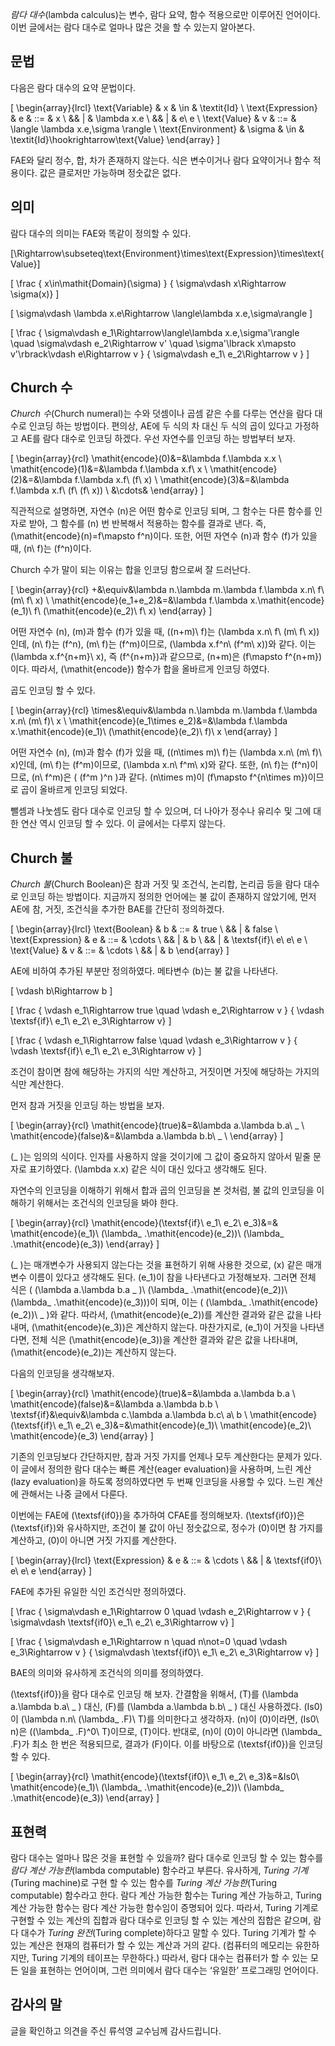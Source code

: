 *람다 대수*(lambda calculus)는 변수, 람다 요약, 함수 적용으로만 이루어진 언어이다. 이번 글에서는 람다 대수로 얼마나 많은 것을 할 수 있는지 알아본다.

## 문법

다음은 람다 대수의 요약 문법이다.

\[
\begin{array}{lrcl}
\text{Variable} & x & \in & \textit{Id} \\
\text{Expression} & e & ::= & x \\
&& | & \lambda x.e \\
&& | & e\ e \\
\text{Value} & v & ::= & \langle \lambda x.e,\sigma \rangle \\
\text{Environment} & \sigma & \in & \textit{Id}\hookrightarrow\text{Value}
\end{array}
\]

FAE와 달리 정수, 합, 차가 존재하지 않는다. 식은 변수이거나 람다 요약이거나 함수 적용이다. 값은 클로저만 가능하며 정숫값은 없다.

## 의미

람다 대수의 의미는 FAE와 똑같이 정의할 수 있다.

\[\Rightarrow\subseteq\text{Environment}\times\text{Expression}\times\text{Value}\]

\[
\frac
{ x\in\mathit{Domain}(\sigma) }
{ \sigma\vdash x\Rightarrow \sigma(x)}
\]

\[
\sigma\vdash \lambda x.e\Rightarrow \langle\lambda x.e,\sigma\rangle
\]

\[
\frac
{ \sigma\vdash e_1\Rightarrow\langle\lambda x.e,\sigma'\rangle \quad
  \sigma\vdash e_2\Rightarrow v' \quad
  \sigma'\lbrack x\mapsto v'\rbrack\vdash e\Rightarrow v }
{ \sigma\vdash e_1\ e_2\Rightarrow v }
\]

## Church 수

*Church 수*(Church numeral)는 수와 덧셈이나 곱셈 같은 수를 다루는 연산을 람다 대수로 인코딩 하는 방법이다. 편의상, AE에 두 식의 차 대신 두 식의 곱이 있다고 가정하고 AE를 람다 대수로 인코딩 하겠다. 우선 자연수를 인코딩 하는 방법부터 보자.

\[
\begin{array}{rcl}
\mathit{encode}(0)&=&\lambda f.\lambda x.x \\
\mathit{encode}(1)&=&\lambda f.\lambda x.f\ x \\
\mathit{encode}(2)&=&\lambda f.\lambda x.f\ (f\ x) \\
\mathit{encode}(3)&=&\lambda f.\lambda x.f\ (f\ (f\ x)) \\
&\cdots&
\end{array}
\]

직관적으로 설명하면, 자연수 \(n\)은 어떤 함수로 인코딩 되며, 그 함수는 다른 함수를 인자로 받아, 그 함수를 \(n\) 번 반복해서 적용하는 함수를 결과로 낸다. 즉, \(\mathit{encode}(n)=f\mapsto f^n\)이다. 또한, 어떤 자연수 \(n\)과 함수 \(f\)가 있을 때, \(n\ f\)는 \(f^n\)이다.

Church 수가 말이 되는 이유는 합을 인코딩 함으로써 잘 드러난다.

\[
\begin{array}{rcl}
+&\equiv&\lambda n.\lambda m.\lambda f.\lambda x.n\ f\ (m\ f\ x) \\
\mathit{encode}(e_1+e_2)&=&\lambda f.\lambda x.\mathit{encode}(e_1)\ f\ (\mathit{encode}(e_2)\ f\ x)
\end{array}
\]

어떤 자연수 \(n\), \(m\)과 함수 \(f\)가 있을 때, \((n+m)\ f\)는 \(\lambda x.n\ f\ (m\ f\ x)\)인데, \(n\ f\)는 \(f^n\), \(m\ f\)는 \(f^m\)이므로, \(\lambda x.f^n\ (f^m\ x)\)와 같다. 이는 \(\lambda x.f^{n+m}\ x\), 즉 \(f^{n+m}\)과 같으므로, \(n+m\)은 \(f\mapsto f^{n+m}\)이다. 따라서, \(\mathit{encode}\) 함수가 합을 올바르게 인코딩 하였다.

곱도 인코딩 할 수 있다.

\[
\begin{array}{rcl}
\times&\equiv&\lambda n.\lambda m.\lambda f.\lambda x.n\ (m\ f)\ x \\
\mathit{encode}(e_1\times e_2)&=&\lambda f.\lambda x.\mathit{encode}(e_1)\ (\mathit{encode}(e_2)\ f)\ x
\end{array}
\]

어떤 자연수 \(n\), \(m\)과 함수 \(f\)가 있을 때, \((n\times m)\ f\)는 \(\lambda x.n\ (m\ f)\ x\)인데, \(m\ f\)는 \(f^m\)이므로, \(\lambda x.n\ f^m\ x\)와 같다. 또한, \(n\ f\)는 \(f^n\)이므로, \(n\ f^m\)은 \( (f^m )^n \)과 같다. \(n\times m\)이 \(f\mapsto f^{n\times m}\)이므로 곱이 올바르게 인코딩 되었다.

뺄셈과 나눗셈도 람다 대수로 인코딩 할 수 있으며, 더 나아가 정수나 유리수 및 그에 대한 연산 역시 인코딩 할 수 있다. 이 글에서는 다루지 않는다.

## Church 불

*Church 불*(Church Boolean)은 참과 거짓 및 조건식, 논리합, 논리곱 등을 람다 대수로 인코딩 하는 방법이다. 지금까지 정의한 언어에는 불 값이 존재하지 않았기에, 먼저 AE에 참, 거짓, 조건식을 추가한 BAE를 간단히 정의하겠다.

\[
\begin{array}{lrcl}
\text{Boolean} & b & ::= & true \\
&& | & false \\
\text{Expression} & e & ::= & \cdots \\
&& | & b \\
&& | & \textsf{if}\ e\ e\ e \\
\text{Value} & v & ::= & \cdots \\
&& | & b
\end{array}
\]

AE에 비하여 추가된 부분만 정의하였다. 메타변수 \(b\)는 불 값을 나타낸다.

\[
\vdash b\Rightarrow b
\]

\[
\frac
{ \vdash e_1\Rightarrow true \quad \vdash e_2\Rightarrow v }
{ \vdash \textsf{if}\ e_1\ e_2\ e_3\Rightarrow v}
\]

\[
\frac
{ \vdash e_1\Rightarrow false \quad \vdash e_3\Rightarrow v }
{ \vdash \textsf{if}\ e_1\ e_2\ e_3\Rightarrow v}
\]

조건이 참이면 참에 해당하는 가지의 식만 계산하고, 거짓이면 거짓에 해당하는 가지의 식만 계산한다.

먼저 참과 거짓을 인코딩 하는 방법을 보자.

\[
\begin{array}{rcl}
\mathit{encode}(true)&=&\lambda a.\lambda b.a\ \_ \\
\mathit{encode}(false)&=&\lambda a.\lambda b.b\ \_ \\
\end{array}
\]

\(\_ \)는 임의의 식이다. 인자를 사용하지 않을 것이기에 그 값이 중요하지 않아서 밑줄 문자로 표기하였다. \(\lambda x.x\) 같은 식이 대신 있다고 생각해도 된다.

자연수의 인코딩을 이해하기 위해서 합과 곱의 인코딩을 본 것처럼, 불 값의 인코딩을 이해하기 위해서는 조건식의 인코딩을 봐야 한다.

\[
\begin{array}{rcl}
\mathit{encode}(\textsf{if}\ e_1\ e_2\ e_3)&=&
\mathit{encode}(e_1)\ (\lambda\_ .\mathit{encode}(e_2))\ (\lambda\_ .\mathit{encode}(e_3))
\end{array}
\]

\(\_ \)는 매개변수가 사용되지 않는다는 것을 표현하기 위해 사용한 것으로, \(x\) 같은 매개변수 이름이 있다고 생각해도 된다. \(e_1\)이 참을 나타낸다고 가정해보자. 그러면 전체 식은 \( (\lambda a.\lambda b.a \_ )\ (\lambda\_ .\mathit{encode}(e_2))\ (\lambda\_ .\mathit{encode}(e_3))\)이 되며, 이는 \( (\lambda\_ .\mathit{encode}(e_2))\ \_ \)와 같다. 따라서, \(\mathit{encode}(e_2)\)를 계산한 결과와 같은 값을 나타내며, \(\mathit{encode}(e_3)\)은 계산하지 않는다. 마찬가지로, \(e_1\)이 거짓을 나타낸다면, 전체 식은 \(\mathit{encode}(e_3)\)을 계산한 결과와 같은 값을 나타내며, \(\mathit{encode}(e_2)\)는 계산하지 않는다.

다음의 인코딩을 생각해보자.

\[
\begin{array}{rcl}
\mathit{encode}(true)&=&\lambda a.\lambda b.a \\
\mathit{encode}(false)&=&\lambda a.\lambda b.b \\
\textsf{if}&\equiv&\lambda c.\lambda a.\lambda b.c\ a\ b \\
\mathit{encode}(\textsf{if}\ e_1\ e_2\ e_3)&=&\mathit{encode}(e_1)\ \mathit{encode}(e_2)\ \mathit{encode}(e_3)
\end{array}
\]

기존의 인코딩보다 간단하지만, 참과 거짓 가지를 언제나 모두 계산한다는 문제가 있다. 이 글에서 정의한 람다 대수는 빠른 계산(eager evaluation)을 사용하며, 느린 계산(lazy evaluation)을 하도록 정의하였다면 두 번째 인코딩을 사용할 수 있다. 느린 계산에 관해서는 나중 글에서 다룬다.

이번에는 FAE에 \(\textsf{if0}\)을 추가하여 CFAE를 정의해보자. \(\textsf{if0}\)은 \(\textsf{if}\)와 유사하지만, 조건이 불 값이 아닌 정숫값으로, 정수가 \(0\)이면 참 가지를 계산하고, \(0\)이 아니면 거짓 가지를 계산한다.

\[
\begin{array}{lrcl}
\text{Expression} & e & ::= & \cdots \\
&& | & \textsf{if0}\ e\ e\ e
\end{array}
\]

FAE에 추가된 유일한 식인 조건식만 정의하였다.

\[
\frac
{ \sigma\vdash e_1\Rightarrow 0 \quad \vdash e_2\Rightarrow v }
{ \sigma\vdash \textsf{if0}\ e_1\ e_2\ e_3\Rightarrow v}
\]

\[
\frac
{ \sigma\vdash e_1\Rightarrow n \quad n\not=0 \quad \vdash e_3\Rightarrow v }
{ \sigma\vdash \textsf{if0}\ e_1\ e_2\ e_3\Rightarrow v}
\]

BAE의 의미와 유사하게 조건식의 의미를 정의하였다.

\(\textsf{if0}\)을 람다 대수로 인코딩 해 보자. 간결함을 위해서, \(T\)를 \(\lambda a.\lambda b.a\ \_ \) 대신, \(F\)를 \(\lambda a.\lambda b.b\ \_ \) 대신 사용하겠다. \(Is0\)이 \(\lambda n.n\ (\lambda\_ .F)\ T\)를 의미한다고 생각하자. \(n\)이 \(0\)이라면, \(Is0\ n\)은 \((\lambda\_ .F)^0\ T\)이므로, \(T\)이다. 반대로, \(n\)이 \(0\)이 아니라면 \(\lambda\_ .F\)가 최소 한 번은 적용되므로, 결과가 \(F\)이다. 이를 바탕으로 \(\textsf{if0}\)을 인코딩 할 수 있다.

\[
\begin{array}{rcl}
\mathit{encode}(\textsf{if0}\ e_1\ e_2\ e_3)&=&Is0\ \mathit{encode}(e_1)\ (\lambda\_ .\mathit{encode}(e_2))\ (\lambda\_ .\mathit{encode}(e_3))
\end{array}
\]

## 표현력

람다 대수는 얼마나 많은 것을 표현할 수 있을까? 람다 대수로 인코딩 할 수 있는 함수를 *람다 계산 가능한*(lambda computable) 함수라고 부른다. 유사하게, *Turing 기계*(Turing machine)로 구현 할 수 있는 함수를 *Turing 계산 가능한*(Turing computable) 함수라고 한다. 람다 계산 가능한 함수는 Turing 계산 가능하고, Turing 계산 가능한 함수는 람다 계산 가능한 함수임이 증명되어 있다. 따라서, Turing 기계로 구현할 수 있는 계산의 집합과 람다 대수로 인코딩 할 수 있는 계산의 집합은 같으며, 람다 대수가 *Turing 완전*(Turing complete)하다고 말할 수 있다. Turing 기계가 할 수 있는 계산은 현재의 컴퓨터가 할 수 있는 계산과 거의 같다. (컴퓨터의 메모리는 유한하지만, Turing 기계의 테이프는 무한하다.) 따라서, 람다 대수는 컴퓨터가 할 수 있는 모든 일을 표현하는 언어이며, 그런 의미에서 람다 대수는 ‘유일한’ 프로그래밍 언어이다.

## 감사의 말

글을 확인하고 의견을 주신 류석영 교수님께 감사드립니다.
